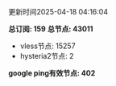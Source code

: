 更新时间2025-04-18 04:16:04

**总订阅: 159**
**总节点: 43011**
- vless节点: 15257
- hysteria2节点: 2

**google ping有效节点: 402**
